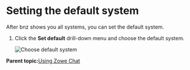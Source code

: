 # Setting the default system

After bnz shows you all systems, you can set the default system.

1.  Click the **Set default** drill-down menu and choose the default system.

    ![Choose default system](bnz_default_system.png "Choose default system")


**Parent topic:**[Using Zowe Chat](chatops_first_steps.md)

